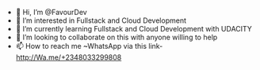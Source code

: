 - 👋 Hi, I’m @FavourDev
- 👀 I’m interested in Fullstack and Cloud Development
- 🌱 I’m currently learning Fullstack and Cloud Development with UDACITY
- 💞️ I’m looking to collaborate on this with anyone willing to help
- 📫 How to reach me ~WhatsApp via this link- http://Wa.me/+2348033299808

<!---
FavourDev/FavourDev is a ✨ special ✨ repository because its `README.md` (this file) appears on your GitHub profile.
You can click the Preview link to take a look at your changes.
--->
